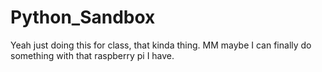 # Python_Sandbox
Yeah just doing this for class, that kinda thing. MM maybe I can finally do something with that raspberry pi I have.
